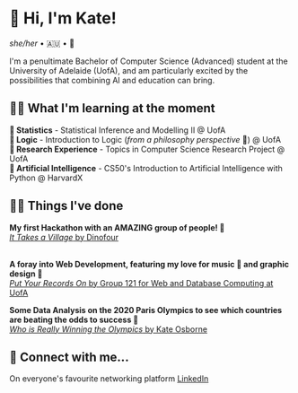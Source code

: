 <h1>👋 Hi, I'm Kate! </h1>

<i>she/her</i> • 🇦🇺 • 🥍<br/>

<p> I'm a penultimate Bachelor of Computer Science (Advanced) student at the University of Adelaide (UofA), and am particularly excited by the possibilities that combining AI and education can bring. </p>

<h2>👩‍🏫 What I'm learning at the moment</h2>
<b>🧮 Statistics</b>
  - Statistical Inference and Modelling II @ UofA<br>
<b>💾 Logic</b>
  - Introduction to Logic (<i>from a philosophy perspective </i>🧐) @ UofA <br>
<b>🔬 Research Experience</b>
  - Topics in Computer Science Research Project @ UofA <br>
<b>🤖 Artificial Intelligence</b>
  - CS50's Introduction to Artificial Intelligence with Python @ HarvardX

<h2>👩‍💻 Things I've done</h2>
<b>My first Hackathon with an AMAZING group of people! 🫶</b> <br/>
<a href="https://devpost.com/software/it-takes-a-village-l8uwza?_gl=1*64zrgp*_gcl_au*MjE2NjEzNzg3LjE3NTMxNTY2ODM.*_ga*NjUwODM2NTEuMTc1MzE1NjY4Mw..*_ga_0YHJK3Y10M*czE3NTYzODMwNDAkbzQkZzEkdDE3NTYzODMwNTMkajQ3JGwwJGgw"><i>It Takes a Village</i> by Dinofour</a> 
  <br/><br/>

<b>A foray into Web Development, featuring my love for music 🎵 and graphic design 🎨 </b> <br/>
<a href="https://youtu.be/PzPw-LXBwIQ"><i>Put Your Records On</i> by Group 121 for Web and Database Computing at UofA</a> <br/>

<b>Some Data Analysis on the 2020 Paris Olympics to see which countries are beating the odds to success 🥇</b> <br/>
<a href="Who is Really Winning the Olympics.pdf"><i>Who is Really Winning the Olympics</i> by Kate Osborne<a> <br/>

<h2>🤝 Connect with me...</h2>

On everyone's favourite networking platform <a href="www.linkedin.com/in/kate-osborne-06b4182b8">LinkedIn

<!--
Here are some ideas to get you started:

- 🔭 I’m currently working on ...
- 🌱 I’m currently learning ...
- 👯 I’m looking to collaborate on ...
- 🤔 I’m looking for help with ...
- 💬 Ask me about ...
- 📫 How to reach me: ...
- 😄 Pronouns: ...
- ⚡ Fun fact: ...
-->
